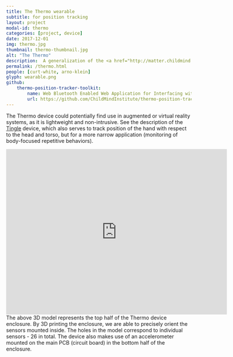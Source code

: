 ```yaml
---
title: The Thermo wearable
subtitle: for position tracking
layout: project
modal-id: thermo
categories: [project, device]
date: 2017-12-01
img: thermo.jpg
thumbnail: thermo-thumbnail.jpg
alt: "The Thermo"
description:  A generalization of the <a href="http://matter.childmind.org/tingle.html" target="_blank">Tingle</a>, the Thermo uses thermal sensors to detect its position relative to your body.  This novel approach to position tracking addresses the longstanding problem of “dead reckoning” and is the subject of a recent patent application.  <b>We are currently refining our latest prototype.</b>
permalink: /thermo.html
people: [curt-white, arno-klein]
glyph: wearable.png
github:
    thermo-position-tracker-toolkit:
        name: Web Bluetooth Enabled Web Application for Interfacing with Thermo Position Tracking Device
        url: https://github.com/ChildMindInstitute/thermo-position-tracker-toolkit
---
```

The Thermo device could potentially find use in augmented or virtual reality systems, 
as it is lightweight and non-intrusive.  See the description of the 
[Tingle](http://matter.childmind.org/tingle.html) device,
which also serves to track position of the hand with respect to the head and torso,
but for a more narrow application (monitoring of body-focused repetitive behaviors). 
<iframe width="600" height="450" src="https://sketchfab.com/models/4f452eee264b4a8c8ce7055b76694938/embed?autospin=0.2&amp;autostart=1" frameborder="0" allowvr allowfullscreen mozallowfullscreen="true" webkitallowfullscreen="true" onmousewheel=""></iframe> 
The above 3D model represents the top half of the Thermo device enclosure. By 3D printing the enclosure, we are able to precisely orient the sensors mounted inside. The holes in the model correspond to individual sensors - 26 in total. The device also makes use of an accelerometer mounted on the main PCB (circuit board) in the bottom half of the enclosure.